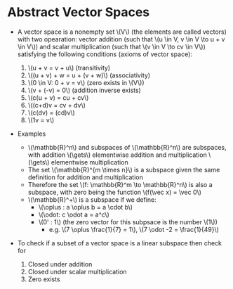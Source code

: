 # Abstract Vector Spaces

- A vector space is a nonempty set \\(V\\) (the elements are called vectors) with two opearation: vector addition (such that \\(u \in V, v \in V \to u + v \in V\\)) and scalar multiplication (such that \\(v \in V \to cv \in V\\)) satisfying the following conditions (axioms of vector space):

    1. \\(u + v = v + u\\) (transitivity)
    2. \\((u + v) + w = u + (v + w)\\) (associativity)
    3. \\(0 \in V: 0 + v = v\\) (zero exists in \\(V\\))
    4. \\(v + (-v) = 0\\) (addition inverse exists)
    5. \\(c(u + v) = cu + cv\\)
    6. \\((c+d)v = cv + dv\\)
    7. \\(c(dv) = (cd)v\\)
    8. \\(1v = v\\)

- Examples

    - \\(\mathbb{R}^n\\) and subspaces of \\(\mathbb{R}^n\\) are subspaces, with addition \\(\gets\\) elementwise addition and multiplication \\(\gets\\) elementwise multiplication
    - The set \\(\mathbb{R}^{m \times n}\\) is a subspace given the same definition for addition and multiplication
    - Therefore the set \\(f: \mathbb{R}^m \to \mathbb{R}^n\\) is also a subspace, with zero being the function \\(f(\vec x) = \vec 0\\)
    - \\(\mathbb{R}^+\\) is a subspace if we define:
        - \\(\oplus : a \oplus b = a \cdot b\\)
        - \\(\odot: c \odot a = a^c\\)
        - \\(0' : 1\\) (the zero vector for this subpsace is the number \\(1\\)) 
            - e.g. \\(7 \oplus \frac{1}{7} = 1\\), \\(7 \odot -2 = \frac{1}{49}\\)
     

- To check if a subset of a vector space is a linear subspace then check for

    1. Closed under addition
    2. Closed under scalar multiplication
    3. Zero exists